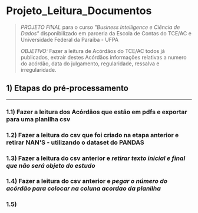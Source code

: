 # Projeto_Leitura_Documentos
>*PROJETO FINAL* para o curso *"Business Intelligence e Ciência de Dados"* disponibilizado em parceria da Escola de Contas do TCE/AC e Universidade Federal da Paraíba - UFPA
>
>*OBJETIVO:* Fazer a leitura de Acórdãos do TCE/AC todos já publicados, extrair destes Acórdãos informações relativas a numero do acórdão, data do julgamento, regularidade, ressalva e irregularidade.


## 1) Etapas do pré-processamento 
--------
###  1.1) Fazer a leitura dos Acórdãos que estão em pdfs e exportar para uma planilha csv
###  1.2) Fazer a leitura do csv que foi criado na etapa anterior e retirar NAN'S - utilizando o dataset do PANDAS
###  1.3) Fazer a leitura do csv anterior e *retirar texto inicial e final que não será objeto do estudo*
###  1.4) Fazer a leitura do csv anterior e *pegar o número do acórdão para colocar na coluna acordao da planilha*
###  1.5) 

